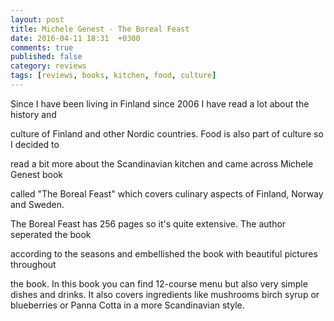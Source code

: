 ```yaml
---
layout: post
title: Michele Genest - The Boreal Feast
date: 2016-04-11 18:31  +0300
comments: true
published: false
category: reviews
tags: [reviews, books, kitchen, food, culture]
---
```

Since I have been living in Finland since 2006 I have read a lot about the history and 

culture of Finland and other Nordic countries. Food is also part of culture so I decided to 

read a bit more about the Scandinavian kitchen and came across Michele Genest book 

called "The Boreal Feast" which covers culinary aspects of Finland, Norway and Sweden.

The Boreal Feast has 256 pages so it's quite extensive. The author seperated the book 

according to the seasons and embellished the book with beautiful pictures throughout 

the book. In this book you can find 12-course menu but also very simple dishes and drinks. It also covers ingredients like mushrooms birch syrup or blueberries or Panna Cotta in a more Scandinavian style.
